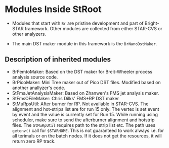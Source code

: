 
Modules Inside StRoot
=====================

- Modules that start with `Br` are pristine development and part of Bright-STAR framework. Other modules are collected from either STAR-CVS or other analyzers.

- The main DST maker module in this framework is the `BrNanoDstMaker`.

Description of inherited modules
------------------------------------
- BrFemtoMaker: Based on the DST maker for Breit-Wheeler process analysis source code.
- BrPicoMaker: Mini Tree maker out of Pico DST files. Modified based on another anallyzer's code.
- StFmsJetAnalysisMaker: Based on Zhanwen's FMS jet analysis maker.
- StFmsOFileMaker: Chris Dilks' FMS+RP DST maker
- StMuRpsUtil: After burner for RP. Not available in STAR-CVS. The alignment and hot-strips list are for run 15 only. The vertex is set event by event and the value is currently set for Run 15. While running using scheduler, make sure to send the afterburner alignment and hotstrip files. The `StMuRpUtil` requires path to the strip list etc. The path uses `getenv()` call for `$STARHOME`. This is not guaranteed to work always i.e. for all terimals or on the batch nodes. If it does not get the resources, it will return zero RP track. 




